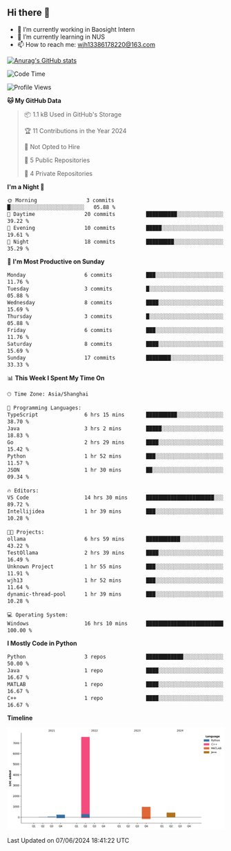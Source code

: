 ## Hi there 👋

- 🔭 I’m currently working in Baosight Intern
- 🌱 I’m currently learning in NUS
- 📫 How to reach me: wjh13386178220@163.com

[![Anurag's GitHub stats](https://github-readme-stats.vercel.app/api?username=wuhu-wang)](https://github.com/anuraghazra/github-readme-stats)

<!--START_SECTION:waka-->
![Code Time](http://img.shields.io/badge/Code%20Time-16%20hrs%2010%20mins-blue)

![Profile Views](http://img.shields.io/badge/Profile%20Views-46-blue)

**🐱 My GitHub Data** 

> 📦 1.1 kB Used in GitHub's Storage 
 > 
> 🏆 11 Contributions in the Year 2024
 > 
> 🚫 Not Opted to Hire
 > 
> 📜 5 Public Repositories 
 > 
> 🔑 4 Private Repositories 
 > 
**I'm a Night 🦉** 

```text
🌞 Morning                3 commits           █░░░░░░░░░░░░░░░░░░░░░░░░   05.88 % 
🌆 Daytime                20 commits          ██████████░░░░░░░░░░░░░░░   39.22 % 
🌃 Evening                10 commits          █████░░░░░░░░░░░░░░░░░░░░   19.61 % 
🌙 Night                  18 commits          █████████░░░░░░░░░░░░░░░░   35.29 % 
```
📅 **I'm Most Productive on Sunday** 

```text
Monday                   6 commits           ███░░░░░░░░░░░░░░░░░░░░░░   11.76 % 
Tuesday                  3 commits           █░░░░░░░░░░░░░░░░░░░░░░░░   05.88 % 
Wednesday                8 commits           ████░░░░░░░░░░░░░░░░░░░░░   15.69 % 
Thursday                 3 commits           █░░░░░░░░░░░░░░░░░░░░░░░░   05.88 % 
Friday                   6 commits           ███░░░░░░░░░░░░░░░░░░░░░░   11.76 % 
Saturday                 8 commits           ████░░░░░░░░░░░░░░░░░░░░░   15.69 % 
Sunday                   17 commits          ████████░░░░░░░░░░░░░░░░░   33.33 % 
```


📊 **This Week I Spent My Time On** 

```text
🕑︎ Time Zone: Asia/Shanghai

💬 Programming Languages: 
TypeScript               6 hrs 15 mins       ██████████░░░░░░░░░░░░░░░   38.70 % 
Java                     3 hrs 2 mins        █████░░░░░░░░░░░░░░░░░░░░   18.83 % 
Go                       2 hrs 29 mins       ████░░░░░░░░░░░░░░░░░░░░░   15.42 % 
Python                   1 hr 52 mins        ███░░░░░░░░░░░░░░░░░░░░░░   11.57 % 
JSON                     1 hr 30 mins        ██░░░░░░░░░░░░░░░░░░░░░░░   09.34 % 

🔥 Editors: 
VS Code                  14 hrs 30 mins      ██████████████████████░░░   89.72 % 
Intellijidea             1 hr 39 mins        ███░░░░░░░░░░░░░░░░░░░░░░   10.28 % 

🐱‍💻 Projects: 
ollama                   6 hrs 59 mins       ███████████░░░░░░░░░░░░░░   43.22 % 
TestOllama               2 hrs 39 mins       ████░░░░░░░░░░░░░░░░░░░░░   16.49 % 
Unknown Project          1 hr 55 mins        ███░░░░░░░░░░░░░░░░░░░░░░   11.91 % 
wjh13                    1 hr 52 mins        ███░░░░░░░░░░░░░░░░░░░░░░   11.64 % 
dynamic-thread-pool      1 hr 39 mins        ███░░░░░░░░░░░░░░░░░░░░░░   10.28 % 

💻 Operating System: 
Windows                  16 hrs 10 mins      █████████████████████████   100.00 % 
```

**I Mostly Code in Python** 

```text
Python                   3 repos             ████████████░░░░░░░░░░░░░   50.00 % 
Java                     1 repo              ████░░░░░░░░░░░░░░░░░░░░░   16.67 % 
MATLAB                   1 repo              ████░░░░░░░░░░░░░░░░░░░░░   16.67 % 
C++                      1 repo              ████░░░░░░░░░░░░░░░░░░░░░   16.67 % 
```



**Timeline**

![Lines of Code chart](https://raw.githubusercontent.com/wuhu-wang/wuhu-wang/main/assets/bar_graph.png)


 Last Updated on 07/06/2024 18:41:22 UTC
<!--END_SECTION:waka-->